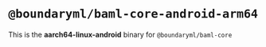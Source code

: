 # `@boundaryml/baml-core-android-arm64`

This is the **aarch64-linux-android** binary for `@boundaryml/baml-core`
